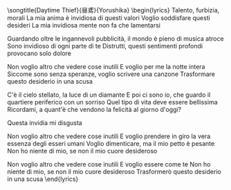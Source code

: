 \songtitle{Daytime Thief}{昼鳶}{Yorushika}
\begin{lyrics}
Talento, furbizia, morali
La mia anima è invidiosa di questi valori
Voglio soddisfare questi desideri
La mia invidiosa mente non fa che lamentarsi

Guardando oltre le ingannevoli pubblicità, il mondo è pieno di musica atroce
Sono invidioso di ogni parte di te
Distrutti, questi sentimenti profondi provocano solo dolore

Non voglio altro che vedere cose inutili
E voglio per me la notte intera
Siccome sono senza speranze, voglio scrivere una canzone
Trasformare questo desiderio in una scusa

C'è il cielo stellato, la luce di un diamante
E poi ci sono io, che guardo il quartiere periferico con un sorriso
Quel tipo di vita deve essere bellissima
Ricordami, a quant'è che vendono la felicità al giorno d'oggi?

Questa invidia mi disgusta

Non voglio altro che vedere cose inutili
E voglio prendere in giro la vera essenza degli esseri umani
Voglio dimenticare, ma il mio petto è pesante
Non ho niente di mio, se non il mio cuore desideroso

Non voglio altro che vedere cose inutili
E voglio essere come te
Non ho niente di mio, se non il mio cuore desideroso
Trasformerò questo desiderio in una scusa
\end{lyrics}